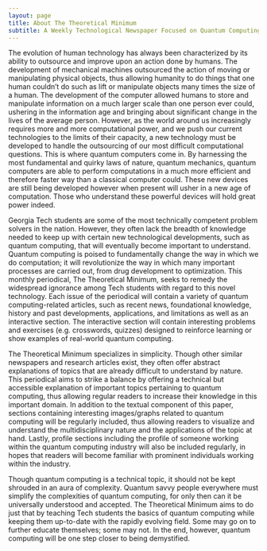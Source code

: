 ```yaml
---
layout: page
title: About The Theoretical Minimum
subtitle: A Weekly Technological Newspaper Focused on Quantum Computing
---
```


The evolution of human technology has always been characterized by its ability to outsource and improve upon an action done by humans. The development of mechanical machines outsourced the action of moving or manipulating physical objects, thus allowing humanity to do things that one human couldn’t do such as lift or manipulate objects many times the size of a human. The development of the computer allowed humans to store and manipulate information on a much larger scale than one person ever could, ushering in the information age and bringing about significant change in the lives of the average person. However, as the world around us increasingly requires more and more computational power, and we push our current technologies to the limits of their capacity, a new technology must be developed to handle the outsourcing of our most difficult computational questions. This is where quantum computers come in. By harnessing the most fundamental and quirky laws of nature, quantum mechanics, quantum computers are able to perform computations in a much more efficient and therefore faster way than a classical computer could. These new devices are still being developed however when present will usher in a new age of computation. Those who understand these powerful devices will hold great power indeed. 

Georgia Tech students are some of the most technically competent problem solvers in the nation. However, they often lack the breadth of knowledge needed to keep up with certain new technological developments, such as quantum computing, that will eventually become important to understand. Quantum computing is poised to fundamentally change the way in which we do computation; it will revolutionize the way in which many important processes are carried out, from drug development to optimization. This monthly periodical, The Theoretical Minimum, seeks to remedy the widespread ignorance among Tech students with regard to this novel technology. Each issue of the periodical will contain a variety of quantum computing-related articles, such as recent news, foundational knowledge, history and past developments, applications, and limitations as well as an interactive section. The interactive section will contain interesting problems and exercises (e.g. crosswords, quizzes) designed to reinforce learning or show examples of real-world quantum computing. 
     
The Theoretical Minimum specializes in simplicity. Though other similar newspapers and research articles exist, they often offer abstract explanations of topics that are already difficult to understand by nature. This periodical aims to strike a balance by offering a technical but accessible explanation of important topics pertaining to quantum computing, thus allowing regular readers to increase their knowledge in this important domain. In addition to the textual component of this paper, sections containing interesting images/graphs related to quantum computing will be regularly included, thus allowing readers to visualize and understand the multidisciplinary nature and the applications of the topic at hand. Lastly, profile sections including the profile of someone working within the quantum computing industry will also be included regularly, in hopes that readers will become familiar with prominent individuals working within the industry. 
     
Though quantum computing is a technical topic, it should not be kept shrouded in an aura of complexity. Quantum savvy people everywhere must simplify the complexities of quantum computing, for only then can it be universally understood and accepted. The Theoretical Minimum aims to do just that by teaching Tech students the basics of quantum computing while keeping them up-to-date with the rapidly evolving field. Some may go on to further educate themselves; some may not. In the end, however, quantum computing will be one step closer to being demystified. 
